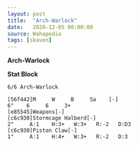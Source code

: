 ```yaml
---
layout: post
title:  "Arch-Warlock"
date:   2020-12-05 00:00:00
source: Wahapedia
tags: [skaven]
---
```


**Arch-Warlock**

**Stat Block**
```
6/6 Arch-Warlock
```

```
[56f442]M     W     B     Sa    [-]
6"    6     6     3+    
[e85545]Weapons[-]
[c6c930]Stormcage Halberd[-]
2"     A:1    H:3+   W:3+   R:-2   D:D3  
[c6c930]Piston Claw[-]
1"     A:1    H:4+   W:3+   R:-2   D:3   
```
    